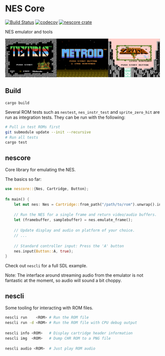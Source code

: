 # NES Core

[![Build Status](https://github.com/nnarain/nes/workflows/Build/badge.svg)](https://github.com/nnarain/nes/actions)
[![codecov](https://codecov.io/gh/nnarain/nescore/branch/develop/graph/badge.svg)](https://codecov.io/gh/nnarain/nescore)
[![nescore crate](https://img.shields.io/crates/v/nescore.svg)](https://crates.io/crates/nescore)

NES emulator and tools

![Image not found](docs/images/banner.png)

Build
-----

```
cargo build
```

Several ROM tests such as `nestest`, `nes_instr_test` and `sprite_zero_hit` are run as integration tests. They can be run with the following:

```bash
# Pull in test ROMs first
git submodule update --init --recursive
# Run all tests
cargo test
```

nescore
-------

Core library for emulating the NES.

The basics so far:

```rust
use nescore::{Nes, Cartridge, Button};

fn main() {
    let mut nes: Nes = Cartridge::from_path("/path/to/rom").unwrap().into();

    // Run the NES for a single frame and return video/audio buffers.
    let (framebuffer, samplebuffer) = nes.emulate_frame();

    // Update display and audio on platform of your choice.
    // ...

    // Standard controller input: Press the 'A' button
    nes.input(Button::A, true);
}
```

Check out `nescli` for a full SDL example.

Note: The interface around streaming audio from the emulator is not fantastic at the moment, so audio will sound a bit choppy.

nescli
------

Some tooling for interacting with ROM files.

```bash
nescli run    <ROM> # Run the ROM file
nescli run -d <ROM> # Run the ROM file with CPU debug output

nescli info <ROM>   # Display cartridge header information
nescli img  <ROM>   # Dump CHR ROM to a PNG file

nescli audio <ROM>  # Just play ROM audio
```
